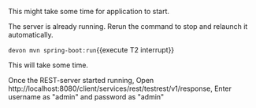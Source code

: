 This might take some time for application to start.




The server is already running. Rerun the command to stop and relaunch it automatically.
 

`devon mvn spring-boot:run`{{execute T2 interrupt}}

This will take some time.

Once the REST-server started running,
Open http://localhost:8080/client/services/rest/testrest/v1/response, Enter username as &#34;admin&#34; and password as &#34;admin&#34;
